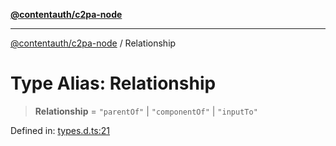 [**@contentauth/c2pa-node**](../README.md)

***

[@contentauth/c2pa-node](../README.md) / Relationship

# Type Alias: Relationship

> **Relationship** = `"parentOf"` \| `"componentOf"` \| `"inputTo"`

Defined in: [types.d.ts:21](https://github.com/contentauth/c2pa-node-v2/blob/280e70a4878b95c480efb475988df1206fe5da39/js-src/types.d.ts#L21)
